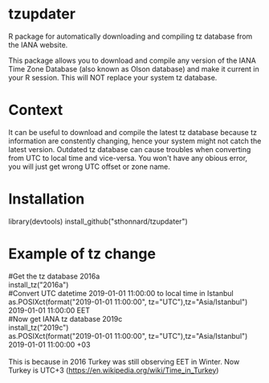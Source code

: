 # tzupdater
R package for automatically downloading and compiling tz database from the IANA website.

This package allows you to download and compile any version of the IANA Time Zone Database (also known as Olson database) and make it current in your R session.
This will NOT replace your system tz database.

# Context
It can be useful to download and compile the latest tz database because tz information are constently changing,
hence your system might not catch the latest version. Outdated tz database can cause troubles when converting from UTC to local time and vice-versa. You won't have any obious error, you will just get wrong UTC offset or zone name.

# Installation
library(devtools)
install_github("sthonnard/tzupdater")

# Example of tz change
#Get the tz database 2016a\
install_tz("2016a")\
#Convert UTC datetime 2019-01-01 11:00:00 to local time in Istanbul\
as.POSIXct(format("2019-01-01 11:00:00", tz="UTC"),tz="Asia/Istanbul")\
2019-01-01 11:00:00 EET\
#Now get IANA tz database 2019c\
install_tz("2019c")\
as.POSIXct(format("2019-01-01 11:00:00", tz="UTC"),tz="Asia/Istanbul")\
2019-01-01 11:00:00 +03\
\
This is because in 2016 Turkey was still observing EET in Winter. Now Turkey is UTC+3 (https://en.wikipedia.org/wiki/Time_in_Turkey)
